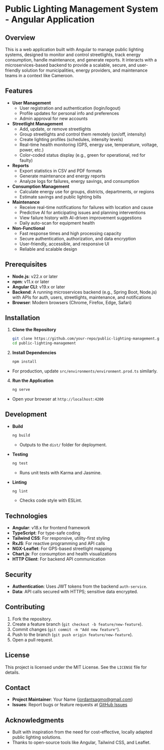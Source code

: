 # Public Lighting Management System - Angular Application

## Overview

This is a web application built with Angular to manage public lighting systems, designed to monitor and control streetlights, track energy consumption, handle maintenance, and generate reports. It interacts with a microservices-based backend to provide a scalable, secure, and user-friendly solution for municipalities, energy providers, and maintenance teams in a context like Cameroon.

## Features

- **User Management**
  - User registration and authentication (login/logout)
  - Profile updates for personal info and preferences
  - Admin approval for new accounts
- **Streetlight Management**
  - Add, update, or remove streetlights
  - Group streetlights and control them remotely (on/off, intensity)
  - Create lighting profiles (schedules, intensity levels)
  - Real-time health monitoring (GPS, energy use, temperature, voltage, power, etc.)
  - Color-coded status display (e.g., green for operational, red for faulty)
- **Reports**
  - Export statistics in CSV and PDF formats
  - Generate maintenance and energy reports
  - Analyze logs for failures, energy savings, and consumption
- **Consumption Management**
  - Calculate energy use for groups, districts, departments, or regions
  - Estimate savings and public lighting bills
- **Maintenance**
  - Receive real-time notifications for failures with location and cause
  - Predictive AI for anticipating issues and planning interventions
  - View failure history with AI-driven improvement suggestions
  - Daily auto-scan for equipment health
- **Non-Functional**
  - Fast response times and high processing capacity
  - Secure authentication, authorization, and data encryption
  - User-friendly, accessible, and responsive UI
  - Reliable and scalable design

## Prerequisites

- **Node.js**: v22.x or later
- **npm**: v11.x or later
- **Angular CLI**: v19.x or later
- **Backend**: A running microservices backend (e.g., Spring Boot, Node.js) with APIs for auth, users, streetlights, maintenance, and notifications
- **Browser**: Modern browsers (Chrome, Firefox, Edge, Safari)

## Installation

1. **Clone the Repository**
   ```bash
   git clone https://github.com/your-repo/public-lighting-management.git
   cd public-lighting-management
   ```

2. **Install Dependencies**
   ```bash
   npm install
   ```

  - For production, update `src/environments/environment.prod.ts` similarly.

4. **Run the Application**
   ```bash
   ng serve
   ```
  - Open your browser at `http://localhost:4200`


## Development

- **Build**
  ```bash
  ng build
  ```
  - Outputs to the `dist/` folder for deployment.

- **Testing**
  ```bash
  ng test
  ```
  - Runs unit tests with Karma and Jasmine.

- **Linting**
  ```bash
  ng lint
  ```
  - Checks code style with ESLint.

## Technologies

- **Angular**: v18.x for frontend framework
- **TypeScript**: For type-safe coding
- **Tailwind CSS**: For responsive, utility-first styling
- **RxJS**: For reactive programming and API calls
- **NGX-Leaflet**: For GPS-based streetlight mapping
- **Chart.js**: For consumption and health visualizations
- **HTTP Client**: For backend API communication

## Security

- **Authentication**: Uses JWT tokens from the backend `auth-service`.
- **Data**: API calls secured with HTTPS; sensitive data encrypted.

## Contributing

1. Fork the repository.
2. Create a feature branch (`git checkout -b feature/new-feature`).
3. Commit changes (`git commit -m "Add new feature"`).
4. Push to the branch (`git push origin feature/new-feature`).
5. Open a pull request.

## License

This project is licensed under the MIT License. See the `LICENSE` file for details.

## Contact

- **Project Maintainer**: Your Name (jordantsagmo@gmail.com)
- **Issues**: Report bugs or feature requests at [GitHub Issues](https://github.com/tsagmojordan/smep-angular-app.git)

## Acknowledgments

- Built with inspiration from the need for cost-effective, locally adapted public lighting solutions.
- Thanks to open-source tools like Angular, Tailwind CSS, and Leaflet.
